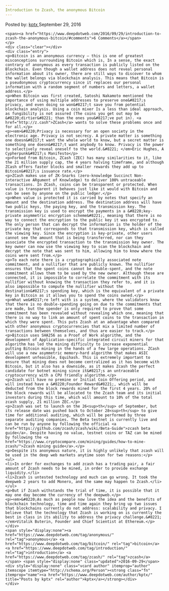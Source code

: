 ```yaml
---
Introduction to Zcash, the anonymous Bitcoin
---
```

<article class="post-listing post-15564 post type-post status-publish format-standard has-post-thumbnail hentry category-deepdot-news tag-anonymous tag-bitcoin tag-introduction tag-zcash">
    <div class="post-inner">
        <span>Posted by: <a href="https://www.deepdotweb.com/author/kptx/" title="">kptx </a></span>
    <span>September 29, 2016</span>
    
    <span><a href="https://www.deepdotweb.com/2016/09/29/introduction-to-zcash-the-anonymous-bitcoin/#comments">6 Comments</a></span>
    </p>
    <div class="clear"></div>
    <div class="entry">
    <p>Bitcoin is an anonymous currency – this is one of greatest misconceptions surrounding Bitcoin which is, In a sense, the exact contrary of anonymous as every transaction is publicly listed on the Blockchain. Even though a wallet address does not reveal personal information about its owner, there are still ways to discover to whom the wallet belongs via blockchain analysis. This means that Bitcoin is a pseudonymous cryptocurrency since it replaces our personal information with a random segment of numbers and letters, a wallet address.</p>
    <p>When Bitcoin was first created, Satoshi Nakamoto mentioned the importance of using multiple addresses to preserve one&#8217;s privacy, and even doing so won&#8217;t save you from potential blockchain analysis. Using a coin mixer Is a less than ideal approach, as fungibility is not assured (The coins you get out may be &#8220;dirtier&#8221; than the ones you&#8217;ve put in). <a href="http://z.cash">ZCash</a> wants to solve these problems once and for all.</p>
    <p><em>&#8220;Privacy is necessary for an open society in the electronic age. Privacy is not secrecy. A private matter is something one doesn&#8217;t want the whole world to know, but a secret matter is something one doesn&#8217;t want anybody to know. Privacy is the power to selectively reveal oneself to the world.&#8221; </em>Eric Hughes, A Cypherpunk&#8217;s Manifesto</p>
    <p>Forked from Bitcoin, ZCash (ZEC) has many similarities to it, like the 21 million supply cap, the 4 years halving timeframe, and although ZCash offers faster blocks and smaller rewards they add up to Bitcoin&#8217;s issuance rate.</p>
    <p>ZCash makes use of ZK-Snarks (zero-knowledge Succinct Non-interactive ARgument of Knowledge) to deliver 100% untraceable transactions. In ZCash, coins can be transparent or protected. When value is transparent it behaves just like it would with Bitcoin and can be seen by anyone on the public ledger.</p>
    <p>When value is protected it is carried by notes that specify an amount and the destination address. The destination address will have two public keys, the paying key, and the transmission key. The transmission key is used to encrypt the payments in a &#8220;key-private asymmetric encryption scheme&#8221;, meaning that there is no way to connect the encryption to the public key it was encrypted to. The only person that can decrypt the information is the holder of the private key that corresponds to that transmission key, which is called the viewing key. Since the encryption is key-private, other users cannot see the amount that is being transferred, nor can they associate the encrypted transaction to the transmission key owner. The key owner can now use the viewing key to scan the blockchain and decrypt the note that was sent to him, allowing him to know where the coins were sent from.</p>
    <p>To each note there is a cryptographically associated note commitment, and a nullifier that are publicly known. The nullifier ensures that the spent coins cannot be double-spent, and the note commitment allows them to be used by the new owner. Although these are connected, it is impossible to correlate the commitment with its nullifier without knowing the transaction they refer to, and it is also impossible to compute the nullifier without the destination&#8217;s spending key, which is the equivalent of a private key in Bitcoin as it allows you to spend the coins owned.</p>
    <p>What we&#8217;re left with is a system, where the validators know that there is no double-spending going on due to the commitments that are made, but the spender is only required to prove that some commitment has been revealed without revealing which one, meaning that there is no way to link an amount of spent coins to the transaction in which they were spent. This puts Zcash at an advantage when compared with other anonymous cryptocurrencies that mix a limited number of transactions between themselves, and thus are easier to track.</p>
    <p>Bitcoin uses SHA256 as a Proof of Work algorithm, and the development of Application-specific integrated circuit miners for that algorithm has led the mining difficulty to increase exponential putting Bitcoin mining in the hands of a few large operations. ZCash will use a new asymmetric memory-hard algorithm that makes ASIC development unfeasible, Equihash. This is extremely important to ensure that mining does not become centralized as it has become with Bitcoin, but it also has a downside, as it makes Zcash the perfect candidate for botnet mining since it&#8217;s an untraceable cryptocurrency with a CPU friendly algorithm.</p>
    <p>Zcash will have no premine or Initial Coin Offering period, and will instead have a &#8220;Founder Reward&#8221;, which will be deducted from the block rewards mined for the first 4 years. 20% of the block rewards will be allocated to the Zcash team and its initial investors during this time, which will amount to 10% of the total zcash supply, 21 million ZEC.</p>
    <p>Zcash was set to launch on the 26<sup>th</sup> of September, but its release date was pushed back to October 28<sup>th</sup> to give time for additional auditing, which will be performed by three separate auditing companies. The Beta testnet is currently live and can be run by anyone by following the official <a href="https://github.com/zcash/zcash/wiki/Beta-Guide">zcash beta guide</a>. Despite having no value, testnet coins or TAZ can be mined by following the <a href="https://www.cryptocompare.com/mining/guides/how-to-mine-zcash/">Zcash mining guide</a>.</p>
    <p>Despite its anonymous nature, it is highly unlikely that zcash will be used in the deep web markets anytime soon for two reasons:</p>
    <ul>
    <li>In order for exchanges to add zcash has a trading pair, a fair amount of Zcash needs to be mined, in order to provide exchange liquidity.</li>
    <li>Zcash is untested technology and much can go wrong. It took the deepweb 2 years to add Monero, and the same may happen to Zcash.</li>
    </ul>
    <p>But if Zcash withstands the trial of time, it is possible that it may one day become the currency of the deepweb.</p>
    <p><em>&#8220;As much as people now love the idea and the benefits of blockchain technology, time and time again they bring up two issues that blockchains currently do not address: scalability and privacy. I believe that the technology that Zcash is working on is currently the best in class in its ability to address the privacy challenge.&#8221; </em>Vitalik Buterin, Founder and Chief Scientist at Ethereum.</p>
    </div>
    <span style="display:none"><a href="https://www.deepdotweb.com/tag/anonymous/" rel="tag">anonymous</a> <a href="https://www.deepdotweb.com/tag/bitcoin/" rel="tag">bitcoin</a> <a href="https://www.deepdotweb.com/tag/introduction/" rel="tag">introduction</a> <a href="https://www.deepdotweb.com/tag/zcash/" rel="tag">zcash</a></span> <span style="display:none" class="updated">2016-09-29</span>
    <div style="display:none" class="vcard author" itemprop="author" itemscope itemtype="http://schema.org/Person"><strong class="fn" itemprop="name"><a href="https://www.deepdotweb.com/author/kptx/" title="Posts by kptx" rel="author">kptx</a></strong></div>
    </div>
</article>

